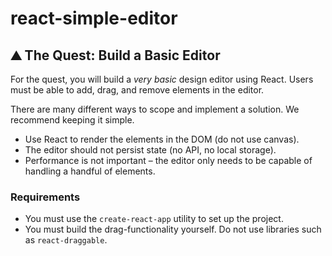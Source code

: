 # react-simple-editor

## ⛰ The **Quest: Build a Basic Editor**

For the quest, you will build a _very basic_ design editor using React. Users must be able to add, drag, and remove elements in the editor.

There are many different ways to scope and implement a solution. We recommend keeping it simple.

- Use React to render the elements in the DOM (do not use canvas).
- The editor should not persist state (no API, no local storage).
- Performance is not important – the editor only needs to be capable of handling a handful of elements.

### Requirements

- You must use the `create-react-app` utility to set up the project.
- You must build the drag-functionality yourself. Do not use libraries such as `react-draggable`.
